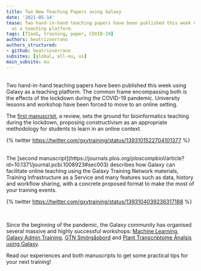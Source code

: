 ```yaml
---
title: Two New Teaching Papers using Galaxy
date: '2021-05-14'
tease: Two hand-in-hand teaching papers have been published this week using Galaxy
  as a teaching platform.
tags: [TIaaS, training, paper, COVID-19]
authors: beatrizserrano
authors_structured:
- github: beatrizserrano
subsites: [global, all-eu, us]
main_subsite: eu
---
```


<br>
Two hand-in-hand teaching papers have been published this week using Galaxy as a teaching platform. The common frame encompassing both is the effects of the lockdown during the COVID-19 pandemic. University lessons and workshop have been forced to move to an online setting. 

The [first manuscript](https://journals.plos.org/ploscompbiol/article?id=10.1371/journal.pcbi.1008922), a review, sets the ground for bioinformatics teaching during the lockdown, proposing constructivism as an appropriate methodology for students to learn in an online context.
<br>

{% twitter https://twitter.com/gxytraining/status/1393101522704101377 %}

<br>
The [second manuscript](https://journals.plos.org/ploscompbiol/article?id=10.1371/journal.pcbi.1008923#sec003) describes how Galaxy can facilitate online teaching using the Galaxy Training Network materials, Training Infrastructure as a Service and many features such as data, history and workflow sharing, with a concrete proposed format to make the most of your training events.

<br>

{% twitter https://twitter.com/gxytraining/status/1393104039236317188 %}

<br>

Since the beginning of the pandemic, the Galaxy community has organised several massive and highly successful workshops: [Machine Learning](https://galaxyproject.eu/posts/2020/09/15/ML-lessons-learned/), [Galaxy Admin Training](https://gallantries.github.io/posts/2021/02/01/gat/), [GTN Smörgåsbord](https://gallantries.github.io/posts/2021/03/01/sm%C3%B6rg%C3%A5sbord/) and [Plant Transcriptome Analsis using Galaxy](https://galaxyproject.eu/posts/2021/05/03/plant-summary/).


Read our experiences and both manuscripts to get some practical tips for your next training!
